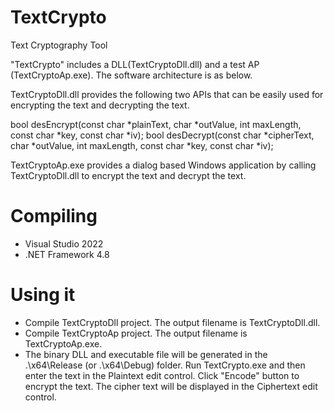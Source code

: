 # TextCrypto
Text Cryptography Tool

"TextCrypto" includes a DLL(TextCryptoDll.dll) and a test AP (TextCryptoAp.exe). The software architecture is as below.
 
TextCryptoDll.dll provides the following two APIs that can be easily used for encrypting the text and decrypting the text.

bool desEncrypt(const char *plainText, char *outValue, int maxLength, const char *key, const char *iv);
bool desDecrypt(const char *cipherText, char *outValue, int maxLength, const char *key, const char *iv);

TextCryptoAp.exe provides a dialog based Windows application by calling TextCryptoDll.dll to encrypt the text and decrypt the text.

Compiling
=========
- Visual Studio 2022
- .NET Framework 4.8

Using it
========
- Compile TextCryptoDll project. The output filename is TextCryptoDll.dll.
- Compile TextCryptoAp project. The output filename is TextCryptoAp.exe.
- The binary DLL and executable file will be generated in the .\x64\Release (or .\x64\Debug) folder. Run TextCrypto.exe and then enter the text in the Plaintext edit control. Click "Encode" button to encrypt the text. The cipher text will be displayed in the Ciphertext edit control.